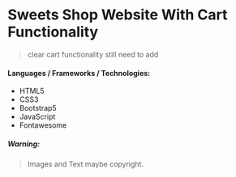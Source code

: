 # Sweets Shop Website With Cart Functionality

> clear cart functionality still need to add

#### Languages / Frameworks / Technologies:

- HTML5
- CSS3
- Bootstrap5
- JavaScript
- Fontawesome

##### Warning:

> Images and Text maybe copyright.
